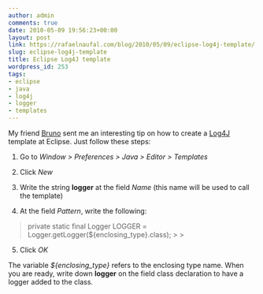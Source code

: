 ```yaml
---
author: admin
comments: true
date: 2010-05-09 19:56:23+00:00
layout: post
link: https://rafaelnaufal.com/blog/2010/05/09/eclipse-log4j-template/
slug: eclipse-log4j-template
title: Eclipse Log4J template
wordpress_id: 253
tags:
- eclipse
- java
- log4j
- logger
- templates
---
```


My friend [Bruno](http://bpfurtado.livejournal.com) sent me an interesting tip on how to create a [Log4J](http://logging.apache.org/log4j/) template at Eclipse. Just follow these steps:




	
  1. Go to _Window > Preferences > Java > Editor > Templates_

	
  2. Click _New_

	
  3. Write the string **logger** at the field _Name_ (this name will be used to call the template)

	
  4. At the field _Pattern_, write the following: 



<blockquote>private static final Logger LOGGER = Logger.getLogger(${enclosing_type}.class);
> 
> </blockquote>




	
	
  5. Click _OK_



The variable _${enclosing_type}_ refers to the enclosing type name. When you are ready, write down  **logger** on the field class declaration to have a logger added to the class.
